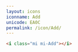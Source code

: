 ```yaml
---
layout: icons
iconname: Add
unicode: EA0C
permalink: /icon/Add/
---
```


``` html
<i class="mi mi-Add"></i>
```
